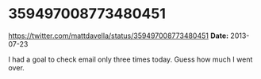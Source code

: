 # 359497008773480451
https://twitter.com/mattdavella/status/359497008773480451
**Date:** 2013-07-23

I had a goal to check email only three times today. Guess how much I went over.
